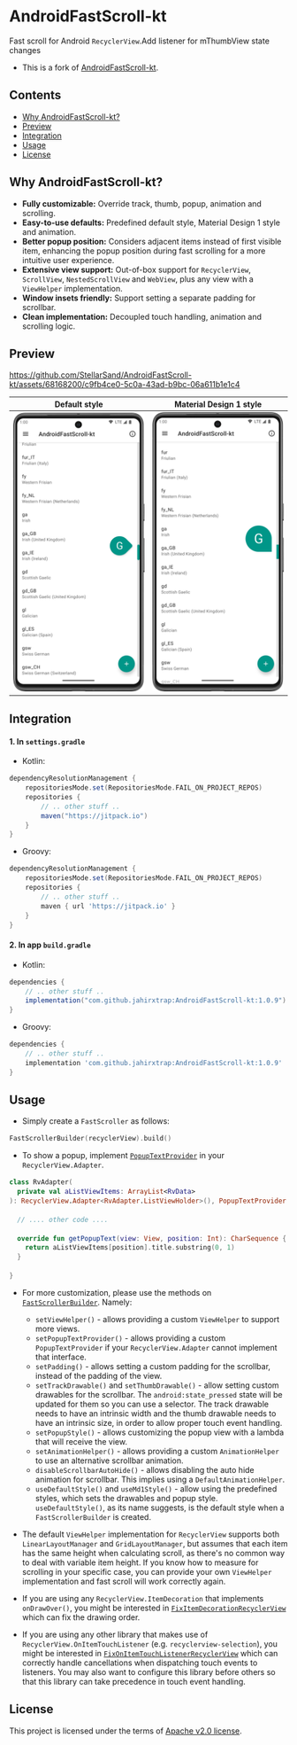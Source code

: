 # AndroidFastScroll-kt

Fast scroll for Android `RecyclerView`.Add listener for mThumbView state changes

- This is a fork of [AndroidFastScroll-kt](https://github.com/StellarSand/AndroidFastScroll-kt).


## Contents
- [Why AndroidFastScroll-kt?](#why-androidfastscroll-kt)
- [Preview](#preview)
- [Integration](#integration)
- [Usage](#usage)
- [License](#license)



## Why AndroidFastScroll-kt?
- **Fully customizable:** Override track, thumb, popup, animation and scrolling.
- **Easy-to-use defaults:** Predefined default style, Material Design 1 style and animation.
- **Better popup position:** Considers adjacent items instead of first visible item, enhancing the popup position during fast scrolling for a more intuitive user experience.
- **Extensive view support:** Out-of-box support for `RecyclerView`, `ScrollView`, `NestedScrollView` and `WebView`, plus any view with a `ViewHelper` implementation.
- **Window insets friendly:** Support setting a separate padding for scrollbar.
- **Clean implementation:** Decoupled touch handling, animation and scrolling logic.



## Preview

https://github.com/StellarSand/AndroidFastScroll-kt/assets/68168200/c9fb4ce0-5c0a-43ad-b9bc-06a611b1e1c4


| Default style | Material Design 1 style |
| - | - |
| <img src="assets/default_style.png" width="250" /> | <img src="assets/MD1_style.png" width="250" /> |



## Integration

#### 1. In `settings.gradle`
- Kotlin:
```gradle
dependencyResolutionManagement {
    repositoriesMode.set(RepositoriesMode.FAIL_ON_PROJECT_REPOS)
    repositories {
        // .. other stuff ..
        maven("https://jitpack.io")
    }
}
```

- Groovy:
```gradle
dependencyResolutionManagement {
    repositoriesMode.set(RepositoriesMode.FAIL_ON_PROJECT_REPOS)
    repositories {
        // .. other stuff ..
        maven { url 'https://jitpack.io' }
    }
}
```

#### 2. In app `build.gradle`
- Kotlin:
```gradle
dependencies {
    // .. other stuff ..
    implementation("com.github.jahirxtrap:AndroidFastScroll-kt:1.0.9")
}
```

- Groovy:
```gradle
dependencies {
    // .. other stuff ..
    implementation 'com.github.jahirxtrap:AndroidFastScroll-kt:1.0.9'
}
```



## Usage
- Simply create a `FastScroller` as follows:
```kotlin
FastScrollerBuilder(recyclerView).build()
```

- To show a popup, implement [`PopupTextProvider`](AndroidFastScroll-kt/src/main/java/me/stellarsand/android/fastscroll/PopupTextProvider.kt) in your `RecyclerView.Adapter`.
```kotlin
class RvAdapter(
  private val aListViewItems: ArrayList<RvData>
): RecyclerView.Adapter<RvAdapter.ListViewHolder>(), PopupTextProvider {

  // .... other code ....

  override fun getPopupText(view: View, position: Int): CharSequence {
    return aListViewItems[position].title.substring(0, 1)
  }

}
```

- For more customization, please use the methods on [`FastScrollerBuilder`](AndroidFastScroll-kt/src/main/java/me/stellarsand/android/fastscroll/FastScrollerBuilder.kt). Namely:
  - `setViewHelper()` - allows providing a custom `ViewHelper` to support more views.
  - `setPopupTextProvider()` - allows providing a custom `PopupTextProvider` if your `RecyclerView.Adapter` cannot implement that interface.
  - `setPadding()` - allows setting a custom padding for the scrollbar, instead of the padding of the view.
  - `setTrackDrawable()` and `setThumbDrawable()` - allow setting custom drawables for the scrollbar. The `android:state_pressed` state will be updated for them so you can use a selector. The track drawable needs to have an intrinsic width and the thumb drawable needs to have an intrinsic size, in order to allow proper touch event handling.
  - `setPopupStyle()` - allows customizing the popup view with a lambda that will receive the view.
  - `setAnimationHelper()` - allows providing a custom `AnimationHelper` to use an alternative scrollbar animation.
  - `disableScrollbarAutoHide()` - allows disabling the auto hide animation for scrollbar. This implies using a `DefaultAnimationHelper`.
  - `useDefaultStyle()` and `useMd1Style()` - allow using the predefined styles, which sets the drawables and popup style. `useDefaultStyle()`, as its name suggests, is the default style when a `FastScrollerBuilder` is created.

- The default `ViewHelper` implementation for `RecyclerView` supports both `LinearLayoutManager` and `GridLayoutManager`, but assumes that each item has the same height when calculating scroll, as there's no common way to deal with variable item height. If you know how to measure for scrolling in your specific case, you can provide your own `ViewHelper` implementation and fast scroll will work correctly again.

- If you are using any `RecyclerView.ItemDecoration` that implements `onDrawOver()`, you might be interested in [`FixItemDecorationRecyclerView`](AndroidFastScroll-kt/src/main/java/me/stellarsand/android/fastscroll/FixItemDecorationRecyclerView.kt) which can fix the drawing order.

- If you are using any other library that makes use of `RecyclerView.OnItemTouchListener` (e.g. `recyclerview-selection`), you might be interested in [`FixOnItemTouchListenerRecyclerView`](AndroidFastScroll-kt/src/main/java/me/stellarsand/android/fastscroll/FixOnItemTouchListenerRecyclerView.kt) which can correctly handle cancellations when dispatching touch events to listeners. You may also want to configure this library before others so that this library can take precedence in touch event handling.



## License
This project is licensed under the terms of [Apache v2.0 license](https://github.com/jahirxtrap/AndroidFastScroll-kt/blob/main/LICENSE).
